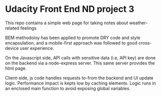 # Udacity Front End ND project 3

This repo contains a simple web page for taking notes  about weather-related feelings

BEM methodoloy has been applied to promote DRY code and style encapsulation, and a mobile-first approach was followed to good cross-device user experience.

On the Javascript side, API calls with sensitive data (i.e, API key) are done on the backend via a node-express server. This same server provides the html page.

Client-side, js code handles requests to-from the backend and UI update logic. Performance impact is kepts low by caching elements. Logic runs in an enclosed main function to avoid exposing global variables.